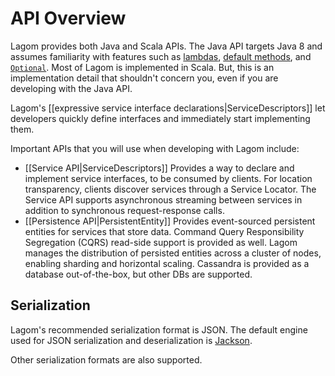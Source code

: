 # API Overview

Lagom provides both Java and Scala APIs. The Java API targets Java 8 and assumes familiarity with features such as [lambdas](http://docs.oracle.com/javase/tutorial/java/javaOO/lambdaexpressions.html), [default methods](http://docs.oracle.com/javase/tutorial/java/IandI/defaultmethods.html), and [`Optional`](http://docs.oracle.com/javase/8/docs/api/java/util/Optional.html). Most of Lagom is implemented in Scala.  But, this is an implementation detail that shouldn't concern you, even if you are developing with the Java API.

Lagom's [[expressive service interface declarations|ServiceDescriptors]] let developers quickly define interfaces and immediately start implementing them.

Important APIs that you will use when developing with Lagom include:
* [[Service API|ServiceDescriptors]]
    Provides a way to declare and implement service interfaces, to be consumed by clients. For location transparency, clients discover services through a Service Locator. The Service API supports asynchronous streaming between services in addition to synchronous request-response calls.
* [[Persistence API|PersistentEntity]]
    Provides event-sourced persistent entities for services that store data. Command Query Responsibility Segregation (CQRS) read-side support is provided as well. Lagom manages the distribution of persisted entities across a cluster of nodes, enabling sharding and horizontal scaling. Cassandra is provided as a database out-of-the-box, but other DBs are supported.


## Serialization

Lagom's recommended serialization format is JSON.  The default engine used for JSON serialization and deserialization is [Jackson](https://github.com/FasterXML/jackson).

Other serialization formats are also supported.
